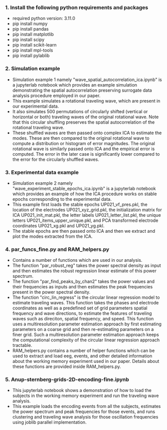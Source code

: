 ### 1. Install the following python requirements and packages
- required python version: 3.11.0
- pip install numpy
- pip install pandas
- pip install matplotlib
- pip install scipy
- pip install scikit-learn
- pip install mpl-tools
- pip install pylablib

### 2. Simulation example
- Simulation example 1 namely "wave_spatial_autocorrelation_ica.ipynb" is a jupyterlab notebook which provides an example simulation demonstrating the spatial autocorrelation preserving surrogate data analysis procedure employed in our paper. 
- This example simulates a rotational traveling wave, which are present in our experimental data.
- It also simulates 500 permutations of circularly shifted (vertical or horizontal or both) traveling waves of the original rotational wave. Note that this circular shuffling preserves the spatial autocorrelation of the rotational traveling wave. 
- These shuffled waves are then passed onto complex ICA to estimate the modes. These are then compared to the original rotational wave to compute a distribution or histogram of error magnitudes. The original rotational wave is similarly passed onto ICA and the empirical error is computed. The error in the later case is significantly lower compared to the error for the circularly shuffled waves.

### 3. Experimental data example
- Simulation example 2 namely "wave_experiment_stable_epochs_ica.ipynb" is a jupyterlab notebook which provides an example of how the ICA procedure works on stable epochs corresponding to the experimental data. 
- This example first loads the stable epochs UP021_vf_pres.pkl, the location of the electrodes UP021_xyz_grid.pkl, the initialization matrix for ICA UP021_init_mat.pkl, the letter labels UP021_letter_list.pkl, the unique letters UP021_items_upper_unique.pkl, and PCA transformed electrode coordinates UP021_xg.pkl and UP021_yg.pkl.  
- The stable epochs are then passed onto ICA and then we extract and plot the modes extracted from the ICA. 

### 4. par_funcs_fine.py and RAM_helpers.py
- Contains a number of functions which are used in our analysis.
- The function "par_robust_reg" takes the power spectral density as input and then estimates the robust regression linear estimate of this power spectrum. 
- The function "par_find_peaks_by_chan2" takes the power values and their frequencies as inputs and then estimates the peak frequencies present in the power spectral density. 
- The function "circ_lin_regress" is the circular linear regression model to estimate traveling waves. This function takes the phases and electrode coordinates as well as a predefined set of grid parameters spatial frequency and wave directions, to estimate the features of traveling waves such as direciton, spatial frequency, and speed. This function uses a multiresolution parameter estimation approach by first estimating parameters on a coarse grid and then re-estimating parameters on a finer grid. Such a multiresolution parameter estimation approach keeps the computational complexity of the circular linear regression approach tractable.
- RAM_helpers.py contains a number of helper functions which can be used to extract and load eeg, events, and other detailed information about the working memory experiment used in our paper. Details about these functions are provided inside RAM_helpers.py.

### 5. Anup-sternberg-grids-2D-encoding-fine.ipynb 
- This jupyterlab notebook shows a demonstration of how to load the subjects in the working memory experiment and run the traveling wave analysis.
- This example loads the encoding events from all the subjects, estimates the power spectrum and peak frequencies for those events, and runs clustering and traveling wave analysis for those oscillation frequencies using joblib parallel implementation. 

  
